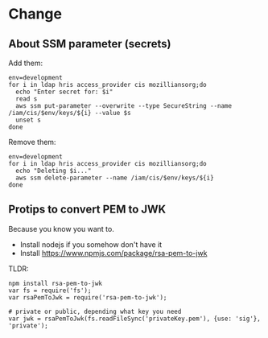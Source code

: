 # Change

## About SSM parameter (secrets)

Add them:

```
env=development
for i in ldap hris access_provider cis mozilliansorg;do
  echo "Enter secret for: $i"
  read s
  aws ssm put-parameter --overwrite --type SecureString --name /iam/cis/$env/keys/${i} --value $s
  unset s
done
```

Remove them:
```
env=development
for i in ldap hris access_provider cis mozilliansorg;do
  echo "Deleting $i..."
  aws ssm delete-parameter --name /iam/cis/$env/keys/${i}
done
```

## Protips to convert PEM to JWK

Because you know you want to.

- Install nodejs if you somehow don't have it
- Install https://www.npmjs.com/package/rsa-pem-to-jwk

TLDR:
```
npm install rsa-pem-to-jwk
var fs = require('fs');
var rsaPemToJwk = require('rsa-pem-to-jwk');

# private or public, depending what key you need
var jwk = rsaPemToJwk(fs.readFileSync('privateKey.pem'), {use: 'sig'}, 'private');
```
